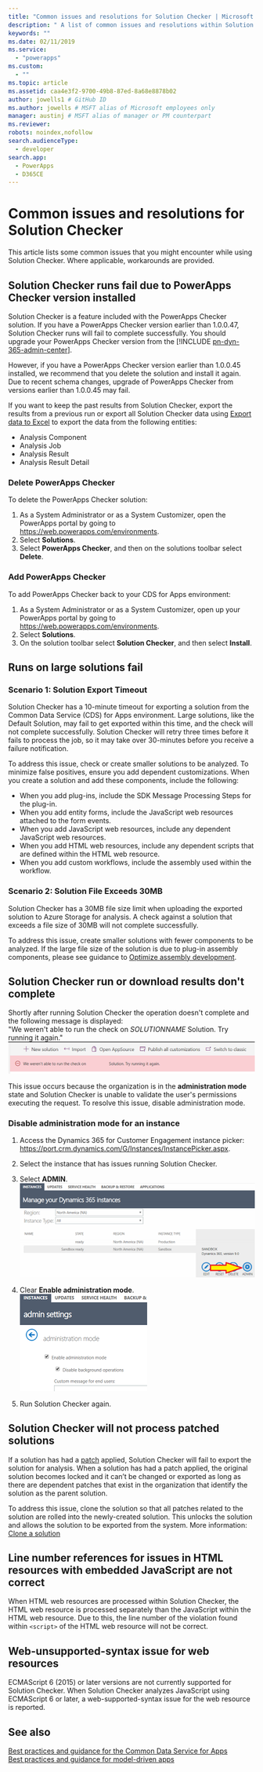 ```yaml
---
title: "Common issues and resolutions for Solution Checker | Microsoft Docs" # Intent and product brand in a unique string of 43-59 chars including spaces"
description: " A list of common issues and resolutions within Solution Checker"
keywords: ""
ms.date: 02/11/2019
ms.service:
  - "powerapps"
ms.custom:
  - ""
ms.topic: article
ms.assetid: caa4e3f2-9700-49b8-87ed-8a68e8878b02
author: jowells1 # GitHub ID
ms.author: jowells # MSFT alias of Microsoft employees only
manager: austinj # MSFT alias of manager or PM counterpart
ms.reviewer: 
robots: noindex,nofollow
search.audienceType: 
  - developer
search.app: 
  - PowerApps
  - D365CE
---
```

# Common issues and resolutions for Solution Checker

This article lists some common issues that you might encounter while using Solution Checker. Where applicable, workarounds are provided.

## Solution Checker runs fail due to PowerApps Checker version installed
Solution Checker is a feature included with the PowerApps Checker solution.  If you have a PowerApps Checker version earlier than 1.0.0.47, Solution Checker runs will fail to complete successfully. You should upgrade your PowerApps Checker version from the [!INCLUDE [pn-dyn-365-admin-center](../../includes/pn-dyn-365-admin-center.md)]. 

However, if you have a PowerApps Checker version earlier than 1.0.0.45 installed, we recommend that you delete the solution and install it again. Due to recent schema changes, upgrade of PowerApps Checker from versions earlier than 1.0.0.45 may fail.

If you want to keep the past results from Solution Checker, export the results from a previous run or export all Solution Checker data using [Export data to Excel](../../user/export-data-excel.md) to export the data from the following entities:

- Analysis Component
- Analysis Job
- Analysis Result
- Analysis Result Detail

### Delete PowerApps Checker

To delete the PowerApps Checker solution:

1. As a System Administrator or as a System Customizer, open the PowerApps portal by going to https://web.powerapps.com/environments.
2. Select **Solutions**.
3. Select **PowerApps Checker**, and then on the solutions toolbar select **Delete**.

### Add PowerApps Checker

To add PowerApps Checker back to your CDS for Apps environment:

1. As a System Administrator or as a System Customizer, open up your PowerApps portal by going to https://web.powerapps.com/environments.
2. Select **Solutions**.
3. On the solution toolbar select **Solution Checker**, and then select **Install**.

## Runs on large solutions fail

### Scenario 1: Solution Export Timeout
Solution Checker has a 10-minute timeout for exporting a solution from the Common Data Service (CDS) for Apps environment. Large solutions, like the Default Solution, may fail to get exported within this time, and the check will not complete successfully. Solution Checker will retry three times before it fails to process the job, so it may take over 30-minutes before you receive a failure notification.

To address this issue, check or create smaller solutions to be analyzed. To minimize false positives, ensure you add dependent customizations. When you create a solution and add these components, include the following:

- When you add plug-ins, include the SDK Message Processing Steps for the plug-in.
- When you add entity forms, include the JavaScript web resources attached to the form events.  
- When you add JavaScript web resources, include any dependent JavaScript web resources.
- When you add HTML web resources, include any dependent scripts that are defined within the HTML web resource.
- When you add custom workflows, include the assembly used within the workflow.

### Scenario 2: Solution File Exceeds 30MB
Solution Checker has a 30MB file size limit when uploading the exported solution to Azure Storage for analysis. A check against a solution that exceeds a file size of 30MB will not complete successfully. 

To address this issue, create smaller solutions with fewer components to be analyzed. If the large file size of the solution is due to plug-in assembly components, please see guidance to [Optimize assembly development](../../../../../optimize-assembly-development).


## Solution Checker run or download results don't complete 
Shortly after running Solution Checker the operation doesn't complete and the following message is displayed:<br />
"We weren't able to run the check on *SOLUTIONNAME* Solution. Try running it again." <br />
![Weren't able to run](media/solution-checker-werent-able-to-run.png)

This issue occurs because the organization is in the **administration mode** state and Solution Checker is unable to validate the user's permissions executing the request. To resolve this issue, disable administration mode. 

### Disable administration mode for an instance
1. Access the Dynamics 365 for Customer Engagement instance picker: https://port.crm.dynamics.com/G/Instances/InstancePicker.aspx.
2. Select the instance that has issues running Solution Checker.
3. Select **ADMIN**.<br />
![Instance Admin](media/solution-checker-instance-admin.png)

4. Clear **Enable administration mode**. <br />
![Disable Admin mode](media/solution-checker-instance-disable-admin-mode.png)

5. Run Solution Checker again.

## Solution Checker will not process patched solutions

If a solution has had a [patch](https://docs.microsoft.com/powerapps/developer/common-data-service/create-patches-simplify-solution-updates) applied, Solution Checker will fail to export the solution for analysis. When a solution has had a patch applied, the original solution becomes locked and it can’t be changed or exported as long as there are dependent patches that exist in the organization that identify the solution as the parent solution.

To address this issue, clone the solution so that all patches related to the solution are rolled into the newly-created solution. This unlocks the solution and allows the solution to be exported from the system. More information: [Clone a solution](use-segmented-solutions-patches-simplify-updates.md#clone-a-solution)

## Line number references for issues in HTML resources with embedded JavaScript are not correct 

When HTML web resources are processed within Solution Checker, the HTML web resource is processed separately than the JavaScript within the HTML web resource. Due to this, the line number of the violation found within `<script>` of the HTML web resource will not be correct.

## Web-unsupported-syntax issue for web resources

ECMAScript 6 (2015) or later versions are not currently supported for Solution Checker. When Solution Checker analyzes JavaScript using ECMAScript 6 or later, a web-supported-syntax issue for the web resource is reported.  

## See also
[Best practices and guidance for the Common Data Service for Apps](../../developer/common-data-service/best-practices/index.md)<br />
[Best practices and guidance for model-driven apps](../../developer/model-driven-apps/best-practices/index.md)<br />
